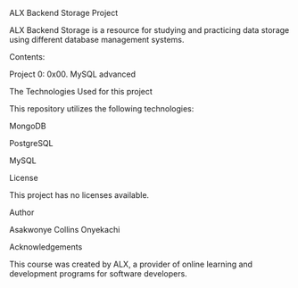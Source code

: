 ALX Backend Storage Project

ALX Backend Storage is a resource for studying and practicing data storage using different database management systems.

Contents:

Project 0: 0x00. MySQL advanced

The Technologies Used for this project

This repository utilizes the following technologies:

MongoDB

PostgreSQL

MySQL

License

This project has no licenses available.

Author

Asakwonye Collins Onyekachi

Acknowledgements

This course was created by ALX, a provider of online learning and development programs for software developers.


